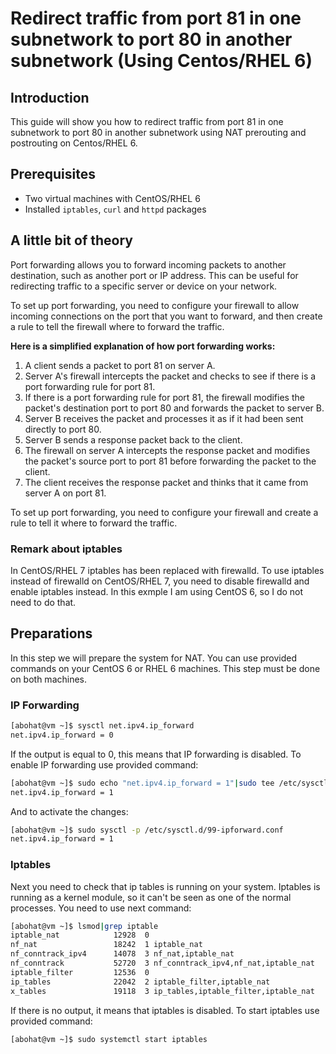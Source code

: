 # Redirect traffic from port 81 in one subnetwork to port 80 in another subnetwork (Using Centos/RHEL 6)
## Introduction
This guide will show you how to redirect traffic from port 81 in one subnetwork to port 80 in another subnetwork using NAT prerouting and postrouting on Centos/RHEL 6.

## Prerequisites 
- Two virtual machines with CentOS/RHEL 6
- Installed `iptables`, `curl` and `httpd` packages

## A little bit of theory
Port forwarding allows you to forward incoming packets to another destination, such as another port or IP address. This can be useful for redirecting traffic to a specific server or device on your network.

To set up port forwarding, you need to configure your firewall to allow incoming connections on the port that you want to forward, and then create a rule to tell the firewall where to forward the traffic.

__Here is a simplified explanation of how port forwarding works:__

1. A client sends a packet to port 81 on server A.
2. Server A's firewall intercepts the packet and checks to see if there is a port forwarding rule for port 81.
3. If there is a port forwarding rule for port 81, the firewall modifies the packet's destination port to port 80 and forwards the packet to server B.
4. Server B receives the packet and processes it as if it had been sent directly to port 80.
5. Server B sends a response packet back to the client.
6. The firewall on server A intercepts the response packet and modifies the packet's source port to port 81 before forwarding the packet to the client.
7. The client receives the response packet and thinks that it came from server A on port 81.

To set up port forwarding, you need to configure your firewall and create a rule to tell it where to forward the traffic.

### Remark about iptables
In CentOS/RHEL 7 iptables has been replaced with firewalld. To use iptables instead of firewalld on CentOS/RHEL 7, you need to disable firewalld and enable iptables instead. In this exmple I am using CentOS 6, so I do not need to do that.

## Preparations
In this step we will prepare the system for NAT. You can use provided commands on your CentOS 6 or RHEL 6 machines. This step must be done on both machines.

### IP Forwarding
```bash
[abohat@vm ~]$ sysctl net.ipv4.ip_forward
net.ipv4.ip_forward = 0
```
If the output is equal to 0, this means that IP forwarding is disabled. To enable IP forwarding use provided command:

```bash
[abohat@vm ~]$ sudo echo "net.ipv4.ip_forward = 1"|sudo tee /etc/sysctl.d/99-ipforward.conf
net.ipv4.ip_forward = 1
```

And to activate the changes:
```bash
[abohat@vm ~]$ sudo sysctl -p /etc/sysctl.d/99-ipforward.conf
net.ipv4.ip_forward = 1
```

### Iptables
Next you need to check that ip tables is running on your system. Iptables is running as a kernel module, so it can't be seen as one of the normal processes. You need to use next command:
```bash
[abohat@vm ~]$ lsmod|grep iptable
iptable_nat            12928  0
nf_nat                 18242  1 iptable_nat
nf_conntrack_ipv4      14078  3 nf_nat,iptable_nat
nf_conntrack           52720  3 nf_conntrack_ipv4,nf_nat,iptable_nat
iptable_filter         12536  0
ip_tables              22042  2 iptable_filter,iptable_nat
x_tables               19118  3 ip_tables,iptable_filter,iptable_nat
```

If there is no output, it means that iptables is disabled.
To start iptables use provided command:
```bash
[abohat@vm ~]$ sudo systemctl start iptables
```






